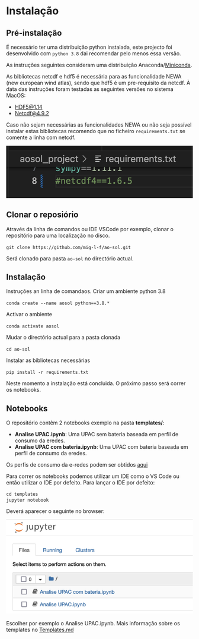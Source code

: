 # Instalação

## Pré-instalação

É necessário ter uma distribuição python instalada, este projecto foi desenvolvido com ``python 3.8`` dai recomendar pelo menos essa versão.

As instruções seguintes consideram uma distribuição Anaconda/[Miniconda](https://docs.anaconda.com/miniconda/).

As bibliotecas netcdf e hdf5 é necessária para as funcionalidade NEWA (new european wind atlas), sendo que hdf5 é um pre-requisito da netcdf. À data
das instruções foram testadas as seguintes versões no sistema MacOS:
* HDF5@1.14
* Netcdf@4.9.2

Caso não sejam necessárias as funcionalidades NEWA ou não seja possível instalar estas bibliotecas recomendo que no ficheiro `requirements.txt` se comente a linha com netcdf.

![](imgs/comentar%20netcdf.png)

## Clonar o reposiório

Através da linha de comandos ou IDE VSCode por exemplo, clonar o repositório para uma localização no disco.

``git clone https://github.com/mig-l-f/ao-sol.git``

Será clonado para pasta ``ao-sol`` no directório actual.

## Instalação

Instruções an linha de comandaos.
Criar um ambiente python 3.8

``conda create --name aosol python==3.8.*``

Activar o ambiente

``conda activate aosol``

Mudar o directório actual para a pasta clonada

``cd ao-sol``

Instalar as bibliotecas necessárias

``pip install -r requirements.txt``

Neste momento a instalação está concluida. O próximo passo será correr os notebooks.

## Notebooks

O repositório contêm 2 notebooks exemplo na pasta **templates/**:
* **Analise UPAC.ipynb**: Uma UPAC sem bateria baseada em perfil de consumo da eredes.
* **Analise UPAC com bateria.ipynb**: Uma UPAC com bateria baseada em perfil de consumo da eredes.

Os perfis de consumo da e-redes podem ser obtidos [aqui](https://www.e-redes.pt/pt-pt/perfis-de-consumo)

Para correr os notebooks podemos utilizar um IDE como o VS Code ou então utilizar o IDE por defeito. Para lançar o IDE por defeito:

```
cd templates
jupyter notebook
```

Deverá aparecer o seguinte no browser:

![](./imgs/jupyter%20ide.png)

Escolher por exemplo o Analise UPAC.ipynb. Mais informação sobre os templates no [Templates.md](./Templates.md)

